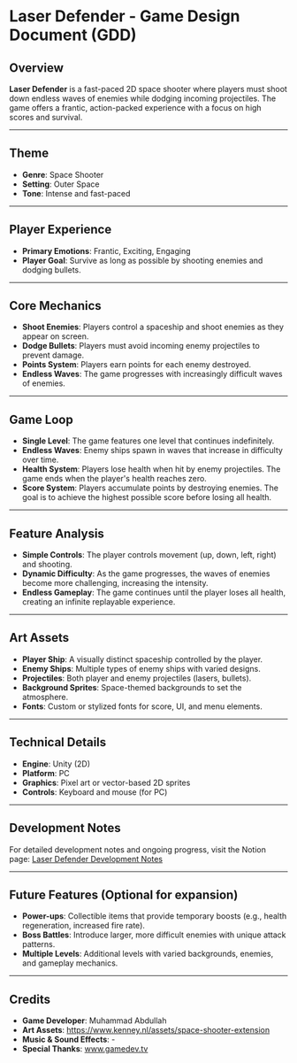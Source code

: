 # Laser Defender - Game Design Document (GDD)

## **Overview**
**Laser Defender** is a fast-paced 2D space shooter where players must shoot down endless waves of enemies while dodging incoming projectiles. The game offers a frantic, action-packed experience with a focus on high scores and survival.

---

## **Theme**

- **Genre**: Space Shooter
- **Setting**: Outer Space
- **Tone**: Intense and fast-paced

---

## **Player Experience**

- **Primary Emotions**: Frantic, Exciting, Engaging
- **Player Goal**: Survive as long as possible by shooting enemies and dodging bullets.

---

## **Core Mechanics**

- **Shoot Enemies**: Players control a spaceship and shoot enemies as they appear on screen.
- **Dodge Bullets**: Players must avoid incoming enemy projectiles to prevent damage.
- **Points System**: Players earn points for each enemy destroyed.
- **Endless Waves**: The game progresses with increasingly difficult waves of enemies.

---

## **Game Loop**

- **Single Level**: The game features one level that continues indefinitely.
- **Endless Waves**: Enemy ships spawn in waves that increase in difficulty over time.
- **Health System**: Players lose health when hit by enemy projectiles. The game ends when the player's health reaches zero.
- **Score System**: Players accumulate points by destroying enemies. The goal is to achieve the highest possible score before losing all health.

---

## **Feature Analysis**

- **Simple Controls**: The player controls movement (up, down, left, right) and shooting.
- **Dynamic Difficulty**: As the game progresses, the waves of enemies become more challenging, increasing the intensity.
- **Endless Gameplay**: The game continues until the player loses all health, creating an infinite replayable experience.

---

## **Art Assets**

- **Player Ship**: A visually distinct spaceship controlled by the player.
- **Enemy Ships**: Multiple types of enemy ships with varied designs.
- **Projectiles**: Both player and enemy projectiles (lasers, bullets).
- **Background Sprites**: Space-themed backgrounds to set the atmosphere.
- **Fonts**: Custom or stylized fonts for score, UI, and menu elements.

---

## **Technical Details**

- **Engine**: Unity (2D)
- **Platform**: PC
- **Graphics**: Pixel art or vector-based 2D sprites
- **Controls**: Keyboard and mouse (for PC)

---
## **Development Notes**

For detailed development notes and ongoing progress, visit the Notion page: [Laser Defender Development Notes](https://www.notion.so/Laser-Defender-1174fe35df178016a249fa2d4417a043?pvs=4)

---

## **Future Features** (Optional for expansion)

- **Power-ups**: Collectible items that provide temporary boosts (e.g., health regeneration, increased fire rate).
- **Boss Battles**: Introduce larger, more difficult enemies with unique attack patterns.
- **Multiple Levels**: Additional levels with varied backgrounds, enemies, and gameplay mechanics.

---

## **Credits**

- **Game Developer**: Muhammad Abdullah
- **Art Assets**: https://www.kenney.nl/assets/space-shooter-extension
- **Music & Sound Effects**: - 
- **Special Thanks**: www.gamedev.tv
